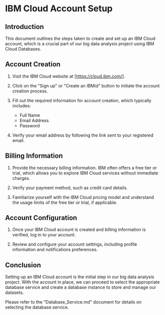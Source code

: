# IBM Cloud Account Setup

## Introduction
This document outlines the steps taken to create and set up an IBM Cloud account, which is a crucial part of our big data analysis project using IBM Cloud Databases.

## Account Creation
1. Visit the IBM Cloud website at [https://cloud.ibm.com/].

2. Click on the "Sign up" or "Create an IBMid" button to initiate the account creation process.

3. Fill out the required information for account creation, which typically includes:
   - Full Name
   - Email Address
   - Password

4. Verify your email address by following the link sent to your registered email.

## Billing Information
1. Provide the necessary billing information. IBM often offers a free tier or trial, which allows you to explore IBM Cloud services without immediate charges.

2. Verify your payment method, such as credit card details.

3. Familiarize yourself with the IBM Cloud pricing model and understand the usage limits of the free tier or trial, if applicable.

## Account Configuration
1. Once your IBM Cloud account is created and billing information is verified, log in to your account.

2. Review and configure your account settings, including profile information and notifications preferences.

## Conclusion
Setting up an IBM Cloud account is the initial step in our big data analysis project. With the account in place, we can proceed to select the appropriate database service and create a database instance to store and manage our datasets.

Please refer to the "Database_Service.md" document for details on selecting the database service.
